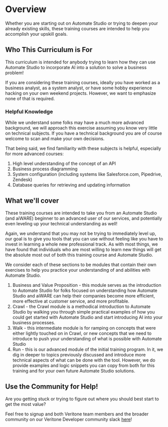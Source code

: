 # Overview

Whether you are starting out on Automate Studio or trying to deepen your already existing skills, these training courses are intended to help you accomplish your upskill goals.

## Who This Curriculum is For

This curriculum is intended for anybody trying to learn how they can use Automate Studio to incorporate AI into a solution to solve a business problem!

If you are considering these training courses, ideally you have worked as a business analyst, as a system analyst, or have some hobby experience hacking on your own weekend projects. However, we want to emphasize none of that is required.

### Helpful Knowledge

While we understand some folks may have a much more advanced background, we will approach this exercise assuming you know very little on technical subjects. If you have a technical background you are of course welcome to scan and make your own decisions.

That being said, we find familiarity with these subjects is helpful, especially for more advanced courses:

1. High level understanding of the concept of an API
1. Business process diagramming
1. System configuration (including systems like Salesforce.com, Pipedrive, Zendesk)
1. Database queries for retrieving and updating information

## What we'll cover

These training courses are intended to take you from an Automate Studio (and aiWARE) beginner to an advanced user of our services, and potentially even leveling up your technical understanding as well!

Again, we understand that you may not be trying to immediately level up, our goal is to give you tools that you can use without feeling like you have to invest in learning a whole new professional track. As with most things, we have found that individuals who are most willing to learn new things will get the absolute most out of both this training course and Automate Studio.

We consider each of these sections to be modules that contain their own exercises to help you practice your understanding of and abilities with Automate Studio.

1. Business and Value Proposition - this module serves as the introduction to Automate Studio for folks focused on understanding how Automate Studio and aiWARE can help their companies become more efficient, more effective at customer service, and more profitable.
1. Crawl - the Crawl module is a methodical introduction to Automate Studio by walking you through simple practical examples of how you could get started with Automate Studio and start introducing AI into your business processes.
1. Walk - this intermediate module is for ramping on concepts that were either lightly touched on in Crawl, or new concepts that we need to introduce to push your understanding of what is possible with Automate Studio
1. Run - this is our advanced module of the initial training program. In it, we dig in deeper to topics previously discussed and introduce more technical aspects of what can be done with the tool. However, we do provide examples and logic snippets you can copy from both for this training and for your own future Automate Studio solutions.

## Use the Community for Help!

Are you getting stuck or trying to figure out where you should best start to get the most value?

Feel free to signup and both Veritone team members and the broader community on our Veritone Developer community slack [here](https://veritonedev.slack.com/)!
